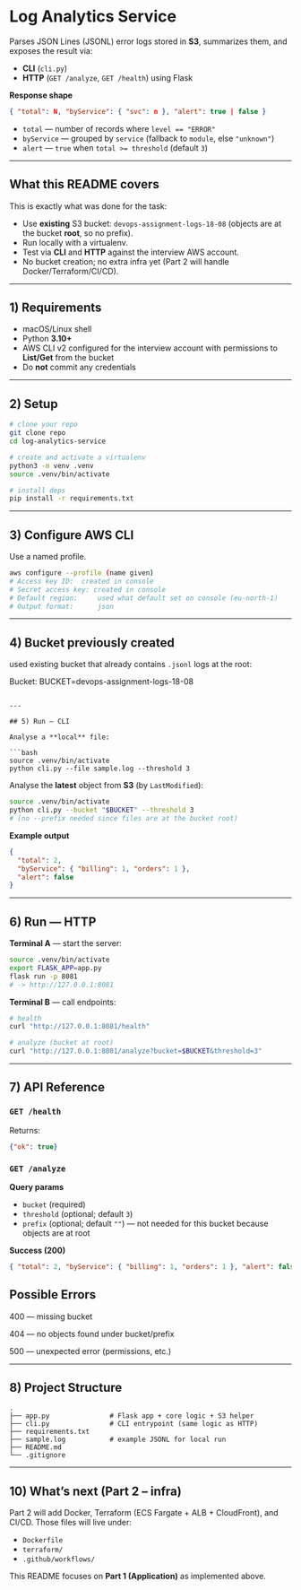 # Log Analytics Service

Parses JSON Lines (JSONL) error logs stored in **S3**, summarizes them, and exposes the result via:
- **CLI** (`cli.py`)
- **HTTP** (`GET /analyze`, `GET /health`) using Flask

**Response shape**
```json
{ "total": N, "byService": { "svc": n }, "alert": true | false }
````

* `total` — number of records where `level == "ERROR"`
* `byService` — grouped by `service` (fallback to `module`, else `"unknown"`)
* `alert` — `true` when `total >= threshold` (default `3`)

---

## What this README covers

This is exactly what was done for the task:

* Use **existing** S3 bucket: `devops-assignment-logs-18-08` (objects are at the bucket **root**, so no prefix).
* Run locally with a virtualenv.
* Test via **CLI** and **HTTP** against the interview AWS account.
* No bucket creation; no extra infra yet (Part 2 will handle Docker/Terraform/CI/CD).

---

## 1) Requirements

* macOS/Linux shell
* Python **3.10+**
* AWS CLI v2 configured for the interview account with permissions to **List/Get** from the bucket
* Do **not** commit any credentials

---

## 2) Setup

```bash
# clone your repo
git clone repo
cd log-analytics-service

# create and activate a virtualenv
python3 -m venv .venv
source .venv/bin/activate

# install deps
pip install -r requirements.txt
```

---

## 3) Configure AWS CLI

Use a named profile. 

```bash
aws configure --profile (name given)
# Access key ID:  created in console
# Secret access key: created in console
# Default region:     used what default set on console (eu-north-1) 
# Output format:      json
```

---

## 4) Bucket previously created

 used existing bucket that already contains `.jsonl` logs at the root:

Bucket:
BUCKET=devops-assignment-logs-18-08
```

---

## 5) Run — CLI

Analyse a **local** file:

```bash
source .venv/bin/activate
python cli.py --file sample.log --threshold 3
```

Analyse the **latest** object from **S3** (by `LastModified`):

```bash
source .venv/bin/activate
python cli.py --bucket "$BUCKET" --threshold 3
# (no --prefix needed since files are at the bucket root)
```

**Example output**

```json
{
  "total": 2,
  "byService": { "billing": 1, "orders": 1 },
  "alert": false
}
```

---

## 6) Run — HTTP

**Terminal A** — start the server:

```bash
source .venv/bin/activate
export FLASK_APP=app.py
flask run -p 8081
# -> http://127.0.0.1:8081
```

**Terminal B** — call endpoints:

```bash
# health
curl "http://127.0.0.1:8081/health"

# analyze (bucket at root)
curl "http://127.0.0.1:8081/analyze?bucket=$BUCKET&threshold=3"
```

---

## 7) API Reference

### `GET /health`

Returns:

```json
{"ok": true}
```

### `GET /analyze`

**Query params**

* `bucket` (required)
* `threshold` (optional; default `3`)
* `prefix` (optional; default `""`) — not needed for this bucket because objects are at root

**Success (200)**

```json
{ "total": 2, "byService": { "billing": 1, "orders": 1 }, "alert": false }
```
## Possible Errors 

400 — missing bucket

404 — no objects found under bucket/prefix

500 — unexpected error (permissions, etc.)

---

## 8) Project Structure

```
.
├── app.py               # Flask app + core logic + S3 helper
├── cli.py               # CLI entrypoint (same logic as HTTP)
├── requirements.txt
├── sample.log           # example JSONL for local run
├── README.md
└── .gitignore
```

---

## 10) What’s next (Part 2 – infra)

Part 2 will add Docker, Terraform (ECS Fargate + ALB + CloudFront), and CI/CD. Those files will live under:

* `Dockerfile`
* `terraform/`
* `.github/workflows/`

This README focuses on **Part 1 (Application)** as implemented above.

```